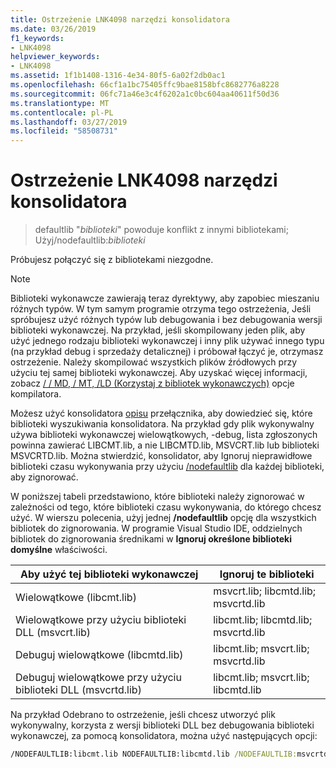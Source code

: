 ```yaml
---
title: Ostrzeżenie LNK4098 narzędzi konsolidatora
ms.date: 03/26/2019
f1_keywords:
- LNK4098
helpviewer_keywords:
- LNK4098
ms.assetid: 1f1b1408-1316-4e34-80f5-6a02f2db0ac1
ms.openlocfilehash: 66cf1a1bc75405ffc9bae8158bfc8682776a8228
ms.sourcegitcommit: 06fc71a46e3c4f6202a1c0bc604aa40611f50d36
ms.translationtype: MT
ms.contentlocale: pl-PL
ms.lasthandoff: 03/27/2019
ms.locfileid: "58508731"
---
```

# <a name="linker-tools-warning-lnk4098"></a>Ostrzeżenie LNK4098 narzędzi konsolidatora

> defaultlib "*biblioteki*" powoduje konflikt z innymi bibliotekami; Użyj/nodefaultlib:*biblioteki*

Próbujesz połączyć się z bibliotekami niezgodne.

> [!NOTE]
> Biblioteki wykonawcze zawierają teraz dyrektywy, aby zapobiec mieszaniu różnych typów. W tym samym programie otrzyma tego ostrzeżenia, Jeśli spróbujesz użyć różnych typów lub debugowania i bez debugowania wersji biblioteki wykonawczej. Na przykład, jeśli skompilowany jeden plik, aby użyć jednego rodzaju biblioteki wykonawczej i inny plik używać innego typu (na przykład debug i sprzedaży detalicznej) i próbował łączyć je, otrzymasz ostrzeżenie. Należy skompilować wszystkich plików źródłowych przy użyciu tej samej biblioteki wykonawczej. Aby uzyskać więcej informacji, zobacz [/ / MD, / MT, /LD (Korzystaj z bibliotek wykonawczych)](../../build/reference/md-mt-ld-use-run-time-library.md) opcje kompilatora.

Możesz użyć konsolidatora [opisu](../../build/reference/verbose-print-progress-messages.md) przełącznika, aby dowiedzieć się, które biblioteki wyszukiwania konsolidatora. Na przykład gdy plik wykonywalny używa biblioteki wykonawczej wielowątkowych, -debug, lista zgłoszonych powinna zawierać LIBCMT.lib, a nie LIBCMTD.lib, MSVCRT.lib lub biblioteki MSVCRTD.lib. Można stwierdzić, konsolidator, aby Ignoruj nieprawidłowe biblioteki czasu wykonywania przy użyciu [/nodefaultlib](../../build/reference/nodefaultlib-ignore-libraries.md) dla każdej biblioteki, aby zignorować.

W poniższej tabeli przedstawiono, które biblioteki należy zignorować w zależności od tego, które biblioteki czasu wykonywania, do którego chcesz użyć. W wierszu polecenia, użyj jednej **/nodefaultlib** opcję dla wszystkich bibliotek do zignorowania. W programie Visual Studio IDE, oddzielnych bibliotek do zignorowania średnikami w **Ignoruj określone biblioteki domyślne** właściwości.

| Aby użyć tej biblioteki wykonawczej | Ignoruj te biblioteki |
|-----------------------------------|----------------------------|
| Wielowątkowe (libcmt.lib) | msvcrt.lib; libcmtd.lib; msvcrtd.lib |
| Wielowątkowe przy użyciu biblioteki DLL (msvcrt.lib) | libcmt.lib; libcmtd.lib; msvcrtd.lib |
| Debuguj wielowątkowe (libcmtd.lib) | libcmt.lib; msvcrt.lib; msvcrtd.lib |
| Debuguj wielowątkowe przy użyciu biblioteki DLL (msvcrtd.lib) | libcmt.lib; msvcrt.lib; libcmtd.lib |

Na przykład Odebrano to ostrzeżenie, jeśli chcesz utworzyć plik wykonywalny, korzysta z wersji biblioteki DLL bez debugowania biblioteki wykonawczej, za pomocą konsolidatora, można użyć następujących opcji:

```cmd
/NODEFAULTLIB:libcmt.lib NODEFAULTLIB:libcmtd.lib /NODEFAULTLIB:msvcrtd.lib
```